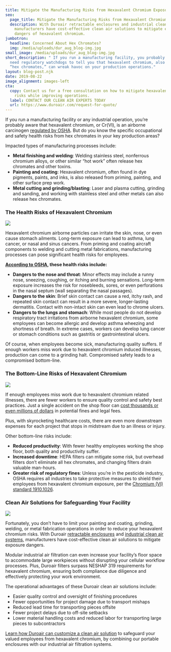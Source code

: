 ```yaml
---
title: Mitigate the Manufacturing Risks from Hexavalent Chromium Exposure
seo:
  page_title: Mitigate the Manufacturing Risks from Hexavalent Chromium
  description: With Duroair retractable enclosures and industrial clean rooms,
    manufacturers have cost-effective clean air solutions to mitigate exposure
    dangers of hexavalent chromium.
jumbotron:
  headline: Concerned About Hex Chromates?
  img: /media/uploads/dur_aug_blog-img.jpg
small_image: /media/uploads/dur_aug_blog-img.jpg
short_description: " If you run a manufacturing facility, you probably don’t
  need regulatory watchdogs to tell you that hexavalent chromium, also known as
  “hex chromates,” can wreak havoc on your production operations."
layout: blog-post.njk
date: 2019-08-22
image_alignment: images-left
cta:
  copy: Contact us for a free consultation on how to mitigate hexavalent chromium
    risks while improving operations.
  label: CONTACT OUR CLEAN AIR EXPERTS TODAY
  url: https://www.duroair.com/request-for-quote/
---
```

If you run a manufacturing facility or any industrial operation, you’re probably aware that hexavalent chromium, or Cr(VI), is an airborne carcinogen [regulated by OSHA](https://www.osha.gov/laws-regs/regulations/standardnumber/1910/1910.1026). But do you know the specific occupational and safety health risks from hex chromates in your key production areas?

Impacted types of manufacturing processes include:

* **Metal finishing and welding**: Welding stainless steel, nonferrous chromium alloys, or other similar “hot work” often release hex chromates and other toxins.
* **Painting and coating**: Hexavalent chromium, often found in dye pigments, paints, and inks, is also released from priming, painting, and other surface prep work.
* **Metal cutting and grinding/blasting**: Laser and plasma cutting, grinding and sanding, and working with stainless steel and other metals can also release hex chromates.

### The Health Risks of Hexavalent Chromium

![](/media/uploads/dur2023_q3blogmitigate_400x208.87-welding.png)

Hexavalent chromium airborne particles can irritate the skin, nose, or even cause stomach ailments. Long-term exposure can lead to asthma, lung cancer, or nasal and sinus cancers. From priming and coating aircraft components to welding and cutting metal fabrications, manufacturing processes can pose significant health risks for employees.

**[According to OSHA](https://www.osha.gov/OshDoc/data_General_Facts/hexavalent_chromium.pdf), these health risks include:**

* **Dangers to the nose and throat**: Minor effects may include a runny nose, sneezing, coughing, or itching and burning sensations. Long-term exposure increases the risk for nosebleeds, sores, or even perforations in the nasal septum (wall separating the nasal passages).
* **Dangers to the skin**: Brief skin contact can cause a red, itchy rash, and repeated skin contact can result in a more severe, longer-lasting dermatitis. Contact with non-intact skin can even lead to chrome ulcers.
* **Dangers to the lungs and stomach**: While most people do not develop respiratory tract irritations from airborne hexavalent chromium, some employees can become allergic and develop asthma wheezing and shortness of breath. In extreme cases, workers can develop lung cancer or stomach conditions such as gastritis or gastrointestinal ulcers.

Of course, when employees become sick, manufacturing quality suffers. If enough workers miss work due to hexavalent chromium induced illnesses, production can come to a grinding halt. Compromised safety leads to a compromised bottom-line. 

### The Bottom-Line Risks of Hexavalent Chromium

![](/media/uploads/dur2023_q3blogmitigate_400x208.87-money.png)

If enough employees miss work due to hexavalent chromium related illnesses, there are fewer workers to ensure quality control and safety best practices. Just a single accident on the shop floor can [cost thousands or even millions of dollars](https://www.osha.gov/dcsp/products/topics/businesscase/costs.html) in potential fines and legal fees.

Plus, with skyrocketing healthcare costs, there are even more downstream expenses for each project that stops in midstream due to an illness or injury.

Other bottom-line risks include:

* **Reduced productivity**: With fewer healthy employees working the shop floor, both quality and productivity suffer.
* **Increased downtime**: HEPA filters can mitigate some risk, but overhead filters don’t eliminate all hex chromates, and changing filters drain valuable man-hours.
* **Greater risk of regulatory fines**: Unless you’re in the pesticide industry, OSHA requires all industries to take protective measures to shield their employees from hexavalent chromium exposure, per the [Chromium (VI) standard 1910.1026](https://www.osha.gov/laws-regs/regulations/standardnumber/1910/1910.1026).

### Clean Air Solutions for Safeguarding Your Facility

![](/media/uploads/dur2023_q3blogmitigate_400x208.87-cleanfacility.png)

Fortunately, you don’t have to limit your painting and coating, grinding, welding, or metal fabrication operations in order to reduce your hexavalent chromium risks. With Duroair [retractable enclosures](https://www.duroair.com/products/duroroom) and [industrial clean air systems](https://www.duroair.com/products), manufacturers have cost-effective clean air solutions to mitigate exposure dangers.

Modular industrial air filtration can even increase your facility’s floor space to accommodate large workpieces without disrupting your cellular workflow processes. Plus, Duroair filters surpass NESHAP 319 requirements for hexavalent chromium, ensuring both compliance due diligence and effectively protecting your work environment.

The operational advantages of these Duroair clean air solutions include:

* Easier quality control and oversight of finishing procedures
* Fewer opportunities for project damage due to transport mishaps
* Reduced lead time for transporting pieces offsite
* Fewer project delays due to off-site setbacks
* Lower material handling costs and reduced labor for transporting large pieces to subcontractors 

[Learn how Duroair can customize a clean air solution](https://www.duroair.com/request-for-quote/) to safeguard your valued employees from hexavalent chromium, by combining our portable enclosures with our industrial air filtration systems.